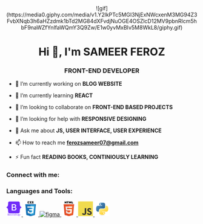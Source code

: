 <center>
![gif](https://media0.giphy.com/media/v1.Y2lkPTc5MGI3NjExNWcxenM3MG94Z3FvbXNqb3h6aHZzdmk1bTd2MG84dXFvdjNuOGE4OSZlcD12MV9pbnRlcm5hbF9naWZfYnlfaWQmY3Q9Zw/E1w0yvMxBIv5M8WkL8/giphy.gif)
  
</center>
<h1 align="center">Hi 👋, I'm SAMEER FEROZ</h1>
<h3 align="center">FRONT-END DEVELOPER</h3>

- 🔭 I’m currently working on **BLOG WEBSITE**

- 🌱 I’m currently learning **REACT**

- 👯 I’m looking to collaborate on **FRONT-END BASED PROJECTS**

- 🤝 I’m looking for help with **RESPONSIVE DESIGNING**

- 💬 Ask me about **JS, USER INTERFACE, USER EXPERIENCE**

- 📫 How to reach me **ferozsameer07@gmail.com**

- ⚡ Fun fact **READING BOOKS, CONTINIOUSLY LEARNING**

<h3 align="left">Connect with me:</h3>
<p align="left">
</p>

<h3 align="left">Languages and Tools:</h3>
<p align="left"> <a href="https://getbootstrap.com" target="_blank" rel="noreferrer"> <img src="https://raw.githubusercontent.com/devicons/devicon/master/icons/bootstrap/bootstrap-plain-wordmark.svg" alt="bootstrap" width="40" height="40"/> </a> <a href="https://www.w3schools.com/css/" target="_blank" rel="noreferrer"> <img src="https://raw.githubusercontent.com/devicons/devicon/master/icons/css3/css3-original-wordmark.svg" alt="css3" width="40" height="40"/> </a> <a href="https://www.figma.com/" target="_blank" rel="noreferrer"> <img src="https://www.vectorlogo.zone/logos/figma/figma-icon.svg" alt="figma" width="40" height="40"/> </a> <a href="https://www.w3.org/html/" target="_blank" rel="noreferrer"> <img src="https://raw.githubusercontent.com/devicons/devicon/master/icons/html5/html5-original-wordmark.svg" alt="html5" width="40" height="40"/> </a> <a href="https://developer.mozilla.org/en-US/docs/Web/JavaScript" target="_blank" rel="noreferrer"> <img src="https://raw.githubusercontent.com/devicons/devicon/master/icons/javascript/javascript-original.svg" alt="javascript" width="40" height="40"/> </a> <a href="https://www.python.org" target="_blank" rel="noreferrer"> <img src="https://raw.githubusercontent.com/devicons/devicon/master/icons/python/python-original.svg" alt="python" width="40" height="40"/> </a> </p>
